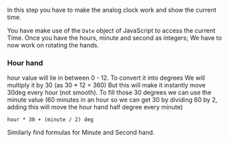 In this step you have to make the analog clock work and show the current time.

You have make use of the `Date` object of JavaScript to access the current Time. Once you have the hours, minute and second as integers; We have to now work on rotating the hands.

### Hour hand

hour value will lie in between 0 - 12. To convert it into degrees We will multiply it by 30 (as 30 \* 12 = 360) But this will make it instantly move 30deg every hour (not smooth). To fill those 30 degrees we can use the minute value (60 minutes in an hour so we can get 30 by dividing 60 by 2, adding this will move the hour hand half degree every minute)

```
hour * 30 + (minute / 2) deg
```

Similarly find formulas for Minute and Second hand.
